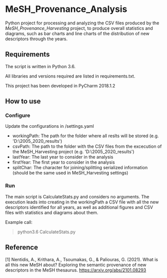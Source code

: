 # MeSH_Provenance_Analysis

Python project for processing and analyzing the CSV files produced by the *MeSH_Provenance_Harvesting* project, to produce overall statistics and diagrams, such as bar charts and line charts of the distribution of new descriptors through the years.    


## Requirements
The script is written in Python 3.6.

All libraries and versions required are listed in requirements.txt.

This project has been developed in PyCharm 2018.1.2

## How to use

### Configure
 Update the configurations in /settings.yaml
 
* workingPath: The path for the folder where all reslts will be stored (e.g. 'D:\\2005_2020_results')
* csvPath: The path to the folder with the CSV files from the excecution of the MeSH_Harvesting project (e.g. 'D:\\2005_2020_results')
* lastYear: The last year to consider in the analysis
* firstYear: The first year to consider in the analysis 
* splitChar: The character for joining/splitting serialized information (should be the same used in MeSH_Harvesting settings)

### Run
The main script is CalculateStats.py and considers no arguments. 
The execution leads into creating in the workingPath a CSV file with all the new descriptors identified for all years, as well as additional figures and CSV files with statistics and diagrams about them. 

Example call:

> python3.6 CalculateStats.py


## Reference

[1] Nentidis, A., Krithara, A., Tsoumakas, G., & Paliouras, G. (2021). What is all this new MeSH about? Exploring the semantic provenance of new descriptors in the MeSH thesaurus. https://arxiv.org/abs/2101.08293
